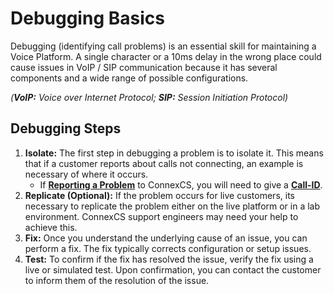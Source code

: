 # Debugging Basics

Debugging (identifying call problems) is an essential skill for maintaining a Voice Platform. A single character or a 10ms delay in the wrong place could cause issues in VoIP / SIP communication because it has several components and a wide range of possible configurations.

*(**VoIP:** Voice over Internet Protocol; **SIP:** Session Initiation Protocol)*

## Debugging Steps

1. **Isolate:** The first step in debugging a problem is to isolate it. This means that if a customer reports about calls not connecting, an example is necessary of where it occurs.
   * If [**Reporting a Problem**](/reporting-problems/#report-a-problem) to ConnexCS, you will need to give a [**Call-ID**](/guides/howto/callid/).
2. **Replicate (Optional):** If the problem occurs for live customers, its necessary to replicate the problem either on the live platform or in a lab environment. ConnexCS support engineers may need your help to achieve this.
3. **Fix:** Once you understand the underlying cause of an issue, you can perform a fix. The fix typically corrects configuration or setup issues.
4. **Test:** To confirm if the fix has resolved the issue, verify the fix using a live or simulated test. Upon confirmation, you can contact the customer to inform them of the resolution of the issue.
